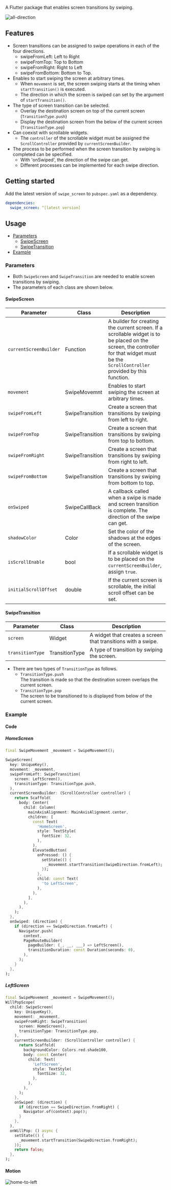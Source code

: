 A Flutter package that enables screen transitions by swiping.

![all-direction](https://user-images.githubusercontent.com/96510219/208082082-9c26405b-94ca-45b6-bc8a-337852a01617.gif)

## Features

- Screen transitions can be assigned to swipe operations in each of the four directions.
  - swipeFromLeft: Left to Right
  - swipeFromTop: Top to Bottom
  - swipeFromRight: Right to Left
  - swipeFromBottom: Bottom to Top.
- Enables to start swiping the screen at arbitrary times.
  - When `movement` is set, the screen swiping starts at the timing when `startTransition()` is executed.
  - The direction in which the screen is swiped can set by the argument of `startTransition()`.
- The type of screen transition can be selected.
  - Overlay the destination screen on top of the current screen (`TransitionType.push`)
  - Display the destination screen from the below of the current screen (`TransitionType.pop`)
- Can coexist with scrollable widgets.
  - The `controller` of the scrollable widget must be assigned the `ScrollController` provided by `currentScreenBuilder`.
- The process to be performed when the screen transition by swiping is completed can be specified.
  - With 'onSwiped', the direction of the swipe can get.
  - Different processes can be implemented for each swipe direction.

## Getting started

Add the latest version of `swipe_screen` to `pubspec.yaml` as a dependency.

```yaml
dependencies:
  swipe_screen: ^[latest version]
```

## Usage

- [Parameters](#parameters)
  - [SwipeScreen](#swipescreen)
  - [SwipeTransition](#swipetransition)
- [Example](#example)

### Parameters

- Both `SwipeScreen` and `SwipeTransition` are needed to enable screen transitions by swiping.
- The parameters of each class are shown below.

#### SwipeScreen

| Parameter | Class | Description |
|-|-|-|
| `currentScreenBuilder` | Function | A builder for creating the current screen. If a scrollable widget is to be placed on the screen, the controller for that widget must be the `ScrollController` provided by this function. |
| `movement` | SwipeMovemnt | Enables to start swiping the screen at arbitrary times. |
| `swipeFromLeft` | SwipeTransition | Create a screen that transitions by swiping from left to right. |
| `swipeFromTop` | SwipeTransition | Create a screen that transitions by swiping from top to bottom. |
| `swipeFromRight` | SwipeTransition | Create a screen that transitions by swiping from right to left. |
| `swipeFromBottom` | SwipeTransition | Create a screen that transitions by swiping from bottom to top. |
| `onSwiped` | SwipeCallBack | A callback called when a swipe is made and screen transition is complete. The direction of the swipe can get. |
| `shadowColor`| Color | Set the color of the shadows at the edges of the screen. |
| `isScrollEnable` | bool | If a scrollable widget is to be placed on the `currentScreenBuilder`, assign `true`. |
| `initialScrollOffset` | double | If the current screen is scrollable, the initial scroll offset can be set. |

#### SwipeTransition

| Parameter | Class | Description |
|-|-|-|
| `screen` | Widget | A widget that creates a screen that transitions with a swipe. |
| `transitionType` | TransitionType | A type of transition by swiping the screen. |

- There are two types of `TransitionType` as follows.
  - `TransitionType.push`   
    The transition is made so that the destination screen overlaps the current screen.
  - `TransitionType.pop`   
    The screen to be transitioned to is displayed from below of the current screen.

### Example

#### Code

##### HomeScreen

```dart
final SwipeMovement _movement = SwipeMovement();

SwipeScreen(
  key: UniqueKey(),
  movement: _movement,
  swipeFromLeft: SwipeTransition(
    screen: LeftScreen(),
    transitionType: TransitionType.push,
  ),
  currentScreenBuilder: (ScrollController controller) {
    return Scaffold(
      body: Center(
        child: Column(
          mainAxisAlignment: MainAxisAlignment.center,
          children: [
            const Text(
              'HomeScreen',
              style: TextStyle(
                fontSize: 32,
              ),
            ),
            ElevatedButton(
              onPressed: () {
                setState(() {
                  _movement.startTransition(SwipeDirection.fromLeft);
                });
              },
              child: const Text(
                'to LeftScreen',
              ),
            ),
          ],
        ),
      ),
    );
  },
  onSwiped: (direction) {
    if (direction == SwipeDirection.fromLeft) {
      Navigator.push(
        context,
        PageRouteBuilder(
          pageBuilder: (_, __, ___) => LeftScreen(),
          transitionDuration: const Duration(seconds: 0),
        ),
      );
    }
  },
);
```

##### LeftScreen

```dart
final SwipeMovement _movement = SwipeMovement();
WillPopScope(
  child: SwipeScreen(
    key: UniqueKey(),
    movement: _movement,
    swipeFromRight: SwipeTransition(
      screen: HomeScreen(),
      transitionType: TransitionType.pop,
    ),
    currentScreenBuilder: (ScrollController controller) {
      return Scaffold(
        backgroundColor: Colors.red.shade100,
        body: const Center(
          child: Text(
            'LeftScreen',
            style: TextStyle(
              fontSize: 32,
            ),
          ),
        ),
      );
    },
    onSwiped: (direction) {
      if (direction == SwipeDirection.fromRight) {
        Navigator.of(context).pop();
      }
    },
  ),
  onWillPop: () async {
    setState(() {
      _movement.startTransition(SwipeDirection.fromRight);
    });
    return false;
  },
);
```

#### Motion

![home-to-left](https://user-images.githubusercontent.com/96510219/231736042-87472f8b-095a-4215-87ee-165d0cfabf5a.gif)